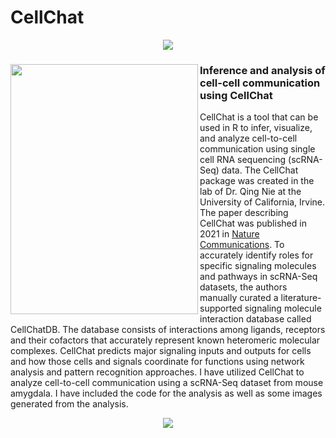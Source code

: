 # CellChat

<p align="center">
<img src="https://github.com/gddalton2003/demo_rep/blob/main/CellChat2.png">  
</p>

<h3><img src="https://github.com/gddalton2003/demo_rep/blob/main/CellChatPaper.png" width="300" height="400" align = "left"> Inference and analysis of cell-cell communication using CellChat </h3>

CellChat is a tool that can be used in R to infer, visualize, and analyze cell-to-cell communication using single cell RNA sequencing (scRNA-Seq) data. The CellChat package was created in the lab of Dr. Qing Nie at the University of California, Irvine. The paper describing CellChat was published in 2021 in [Nature Communications](https://www.nature.com/articles/s41467-021-21246-9). To accurately identify roles for specific signaling molecules and pathways in scRNA-Seq datasets, the authors manually curated a literature-supported signaling molecule interaction database called CellChatDB. The database consists of interactions among ligands, receptors and their cofactors that accurately represent known heteromeric molecular complexes. CellChat predicts major signaling inputs and outputs for cells and how those cells and signals coordinate for functions using network analysis and pattern recognition approaches. I have utilized CellChat to analyze cell-to-cell communication using a scRNA-Seq dataset from mouse amygdala. I have included the code for the analysis as well as some images generated from the analysis.
















<p align="center">
<img src="https://github.com/gddalton2003/demo_rep/blob/main/CellChat_Our_Lab.jpg">  
</p>
